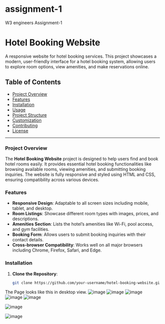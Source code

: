 # assignment-1
W3 engineers Assignment-1

# Hotel Booking Website

A responsive website for hotel booking services. This project showcases a modern, user-friendly interface for a hotel booking system, allowing users to explore room options, view amenities, and make reservations online.

## Table of Contents
- [Project Overview](#project-overview)
- [Features](#features)
- [Installation](#installation)
- [Usage](#usage)
- [Project Structure](#project-structure)
- [Customization](#customization)
- [Contributing](#contributing)
- [License](#license)

---

### Project Overview

The **Hotel Booking Website** project is designed to help users find and book hotel rooms easily. It provides essential hotel booking functionalities like browsing available rooms, viewing amenities, and submitting booking inquiries. The website is fully responsive and styled using HTML and CSS, ensuring compatibility across various devices.

### Features

- **Responsive Design**: Adaptable to all screen sizes including mobile, tablet, and desktop.
- **Room Listings**: Showcase different room types with images, prices, and descriptions.
- **Amenities Section**: Lists the hotel’s amenities like Wi-Fi, pool access, and gym facilities.
- **Booking Form**: Allows users to submit booking inquiries with their contact details.
- **Cross-browser Compatibility**: Works well on all major browsers including Chrome, Firefox, Safari, and Edge.

### Installation

1. **Clone the Repository**:
   ```bash
   git clone https://github.com/your-username/hotel-booking-website.git


The Page looks like this in desktop view.
![image](https://github.com/user-attachments/assets/c3d80f26-0cd1-43cb-906a-c45fcf5a1f71)
![image](https://github.com/user-attachments/assets/0face5d1-3166-4179-b6b2-ad9818dc8e2c)
![image](https://github.com/user-attachments/assets/ffd40ba1-d815-4da8-98a3-361e57c3e79c)
![image](https://github.com/user-attachments/assets/33cfc224-0eed-4065-8274-255c8e8d9431)
![image](https://github.com/user-attachments/assets/c382b56d-9db5-4ca9-a361-c980b05bca57)

![image](https://github.com/user-attachments/assets/4ce3c997-c9f9-41d9-ab6f-358d72d040aa)

![image](https://github.com/user-attachments/assets/98d9944c-ac6f-4e93-98c5-afbdd9728f92)









